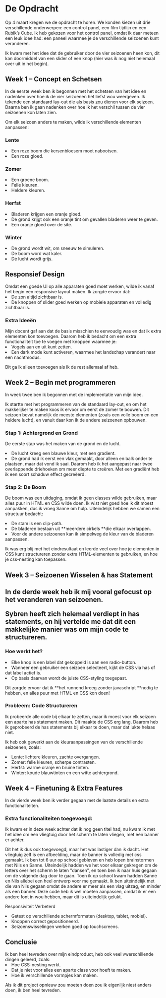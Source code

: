 <h1>De Opdracht</h1>

Op 4 maart kregen we de opdracht te horen. We konden kiezen uit drie verschillende onderwerpen: een control panel, een film tijdlijn en een Rubik’s Cube. Ik heb gekozen voor het control panel, omdat ik daar meteen een leuk idee had: een paneel waarmee je de verschillende seizoenen kunt veranderen.

Ik kwam met het idee dat de gebruiker door de vier seizoenen heen kon, dit kan doormiddel van een slider of een knop (hier was ik nog niet helemaal over uit in het begin).

<h2>Week 1 – Concept en Schetsen</h2>

In de eerste week ben ik begonnen met het schetsen van het idee en nadenken over hoe ik de vier seizoenen het liefst wou weergeven. Ik tekende een standaard lay-out die als basis zou dienen voor elk seizoen. Daarna ben ik gaan nadenken over hoe ik het verschil tussen de vier seizoenen kon laten zien.

Om elk seizoen anders te maken, wilde ik verschillende elementen aanpassen:

<h3>Lente </h3>
<li>Een roze boom die kersenbloesem moet nabootsen.
<li>Een roze gloed.

<h3>Zomer</h3>
<li>Een groene boom.
<li>Felle kleuren.
<li>Heldere kleuren.

<h3>Herfst </h3>
<li>Bladeren krijgen een oranje gloed.
<li>De grond krijgt ook een oranje tint om gevallen bladeren weer te geven.
<li>Een oranje gloed over de site.

<h3>Winter</h3>
<li>De grond wordt wit, om sneeuw te simuleren.
<li>De boom word wat kaler.
<li>De lucht wordt grijs.

<h2>Responsief Design</h2>
Omdat een goede UI op alle apparaten goed moet werken, wilde ik vanaf het begin een responsive layout maken. Ik zorgde ervoor dat:
<li>De zon altijd zichtbaar is.
<li>De knoppen of slider goed werken op mobiele apparaten en volledig zichtbaar is.

<h3>Extra Ideeën</h3>
Mijn docent gaf aan dat de basis misschien te eenvoudig was en dat ik extra elementen kon toevoegen. Daarom heb ik bedacht om een extra functionaliteit toe te voegen met knoppen waarmee je:
<li>Vogels aan en uit kunt zetten.
<li>Een dark mode kunt activeren, waarmee het landschap verandert naar een nachtmodus.

Dit ga ik alleen toevoegen als ik de rest allemaal af heb.


<h2>Week 2 – Begin met programmeren</h2>

In week twee ben ik begonnen met de implementatie van mijn idee.

Ik startte met het programmeren van de standaard lay-out, en om het makkelijker te maken koos ik ervoor om eerst de zomer te bouwen. Dit seizoen bevat namelijk de meeste elementen (zoals een volle boom en een heldere lucht), en vanuit daar kon ik de andere seizoenen opbouwen.

<h3>Stap 1: Achtergrond en Grond</h3>

De eerste stap was het maken van de grond en de lucht.

<li>De lucht kreeg een blauwe kleur, met een gradient.

<li>De grond had ik eerst een vlak gemaakt, door alleen en balk onder te plaatsen, maar dat vond ik saai. Daarom heb ik het aangepast naar twee overlappende driehoeken om meer diepte te creëren. Met een gradiënt heb ik een soort schaduw effect gecreëerd.

<h3>Stap 2: De Boom </h3>

De boom was een uitdaging, omdat ik geen classes wilde gebruiken, maar alles puur in HTML en CSS wilde doen. Ik wist niet goed hoe ik dit moest aanpakken, dus ik vroeg Sanne om hulp. Uiteindelijk hebben we samen een structuur bedacht:

<li>De stam is een clip-path.

<li>De bladeren bestaan uit **meerdere cirkels **die elkaar overlappen.

<li>Voor de andere seizoenen kan ik simpelweg de kleur van de bladeren aanpassen.
<br>

Ik was erg blij met het eindresultaat en leerde veel over hoe je elementen in CSS kunt structureren zonder extra HTML-elementen te gebruiken, en hoe je css-nesting kan toepassen.

<h2>Week 3 – Seizoenen Wisselen & has Statement<h2>

In de derde week heb ik mij vooral gefocust op het veranderen van seizoenen.

Sybren heeft zich helemaal verdiept in has statements, en hij vertelde me dat dit een makkelijke manier was om mijn code te structureren.

<h3>Hoe werkt het?</h3>

<li>Elke knop is een label dat gekoppeld is aan een radio-button.

<li>Wanneer een gebruiker een seizoen selecteert, kijkt de CSS via has of dat label actief is.

<li>Op basis daarvan wordt de juiste CSS-styling toegepast.

Dit zorgde ervoor dat ik **het runnend kreeg zonder javaschript **nodig te hebben, en alles puur met HTML en CSS kon doen!

<h3>Probleem: Code Structureren</h3>

Ik probeerde alle code bij elkaar te zetten, maar ik moest voor elk seizoen een aparte has statement maken. Dit maakte de CSS erg lang. Daarom heb ik geprobeerd de has statements bij elkaar te doen, maar dat lukte helaas niet.

Ik heb ook gewerkt aan de kleuraanpassingen van de verschillende seizoenen, zoals:

<li>Lente: lichtere kleuren, zachte overgangen.

<li>Zomer: felle kleuren, scherpe contrasten.

<li>Herfst: warme oranje en bruine tinten.

<li>Winter: koude blauwtinten en een witte achtergrond.


<h2>Week 4 – Finetuning & Extra Features</h2>

In de vierde week ben ik verder gegaan met de laatste details en extra functionaliteiten.

<h3>Extra functionaliteiten toegevoegd:</h3>

Ik kwam er in deze week achter dat ik nog geen titel had, nu kwam ik met het idee om een vliegtuig door het scherm te laten vliegen, met een banner er achter.

Dit het ik dus ook toegevoegd, maar het was lastiger dan ik dacht. Het vliegtuig zelf is een afbeelding, maar de banner is volledig met css gemaakt. Ik ben tot 6 uur op school gebleven en heb lopen brainstormen met Nils en Sanne. Uiteindelijk hadden we het voor elkaar gekregen om de letters over het scherm te laten "dansen", en toen ben ik naar huis gegaan om de volgende dag door te gaan. Toen ik op school kwam hadden Sanne en Nils allebei een heel ontwerp voor me gemaakt. Ik ben uiteindelijk met die van Nils gegaan omdat de andere er meer als een vlag uitzag, en minder als een banner. Deze code heb ik wel moeten aanpassen, omdat ik er een andere font in wou hebben, maar dit is uiteindelijk gelukt.

Responsiviteit Verbeterd

<li>Getest op verschillende schermformaten (desktop, tablet, mobiel).

<li>Knoppen correct gepositioneerd.

<li>Seizoenswisselingen werken goed op touchscreens.

<h2>Conclusie</h2>
Ik ben heel tevreden over mijn eindproduct, heb ook veel vwerschillende dingen geleerd, zoals:
<li>Hoe CSS-nesting werkt.
<li>Dat je niet voor alles een aparte class voor hoeft te maken.
<li> Hoe ik verschillende vormpjes kan maken.

Als ik dit project opnieuw zou moeten doen zou ik eigenlijk niest anders doen, ik ben heel tevreden.
